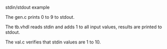 stdin/stdout example

The gen.c prints 0 to 9 to stdout.

The tb.vhdl reads stdin and adds 1 to all input values, results are printed
to stdout.

The val.c verifies that stdin values are 1 to 10.


